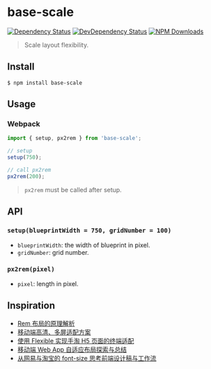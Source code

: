 # base-scale

[![Dependency Status](https://img.shields.io/david/m31271n/base-scale.svg)](#)
[![DevDependency Status](https://img.shields.io/david/m31271n/base-scale.svg)](#)
[![NPM Downloads](https://img.shields.io/npm/dm/base-scale.svg)](#)

> Scale layout flexibility.

## Install

```
$ npm install base-scale
```

## Usage

### Webpack

```js
import { setup, px2rem } from 'base-scale';

// setup
setup(750);

// call px2rem
px2rem(200);
```

> `px2rem` must be called after setup.

## API

### `setup(blueprintWidth = 750, gridNumber = 100)`

* `blueprintWidth`: the width of blueprint in pixel.
* `gridNumber`: grid number.

### `px2rem(pixel)`

* `pixel`: length in pixel.

## Inspiration

* [Rem 布局的原理解析](http://yanhaijing.com/css/2017/09/29/principle-of-rem-layout/)
* [移动端高清、多屏适配方案](http://div.io/topic/1092)
* [使用 Flexible 实现手淘 H5 页面的终端适配](https://github.com/amfe/article/issues/17)
* [移动端 Web App 自适应布局探索与总结](https://segmentfault.com/a/1190000003931773)
* [从网易与淘宝的 font-size 思考前端设计稿与工作流](https://www.cnblogs.com/lyzg/p/4877277.html)
